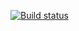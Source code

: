 [![Build status](https://ci.appveyor.com/api/projects/status/jym636g9e87ss1rg?svg=true)](https://ci.appveyor.com/project/AnastasiaBorisovna/api-i1eso)
